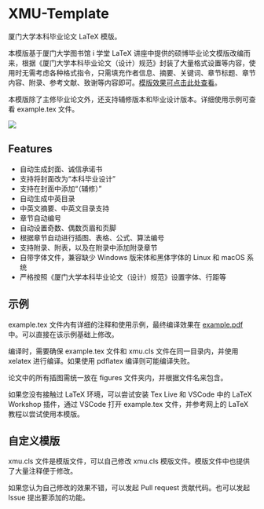 # XMU-Template

厦门大学本科毕业论文 LaTeX 模版。

本模版基于厦门大学图书馆 i 学堂 LaTeX 讲座中提供的硕博毕业论文模版改编而来，根据《厦门大学本科毕业论文（设计）规范》封装了大量格式设置等内容，使用时无需考虑各种格式指令，只需填充作者信息、摘要、关键词、章节标题、章节内容、附录、参考文献、致谢等内容即可。[模版效果可点击此处查看](https://github.com/F5Soft/xmu-template/blob/main/example.pdf)。

本模版除了主修毕业论文外，还支持辅修版本和毕业设计版本。详细使用示例可查看 example.tex 文件。

![](https://f5soft.site/zh/labs/2022/0416.assets/template.webp)

## Features

- 自动生成封面、诚信承诺书
- 支持将封面改为“本科毕业设计”
- 支持在封面中添加“（辅修）”
- 自动生成中英目录
- 中英文摘要、中英文目录支持
- 章节自动编号
- 自动设置奇数、偶数页眉和页脚
- 根据章节自动进行插图、表格、公式、算法编号
- 支持附录、附表，以及在附录中添加附录章节
- 自带字体文件，兼容缺少 Windows 版宋体和黑体字体的 Linux 和 macOS 系统
- 严格按照《厦门大学本科毕业论文（设计）规范》设置字体、行距等

## 示例

example.tex 文件内有详细的注释和使用示例，最终编译效果在 [example.pdf](https://github.com/F5Soft/xmu-template/blob/main/example.pdf) 中。可以直接在该示例基础上修改。

编译时，需要确保 example.tex 文件和 xmu.cls 文件在同一目录内，并使用 xelatex 进行编译。如果使用 pdflatex 编译则可能编译失败。

论文中的所有插图需统一放在 figures 文件夹内，并根据文件名来包含。

如果您没有接触过 LaTeX 环境，可以尝试安装 Tex Live 和 VSCode 中的 LaTeX Workshop 插件，通过 VSCode 打开 example.tex 文件，并参考网上的 LaTeX 教程以尝试使用本模版。

## 自定义模版

xmu.cls 文件是模版文件，可以自己修改 xmu.cls 模版文件。模版文件中也提供了大量注释便于修改。

如果您认为自己修改的效果不错，可以发起 Pull request 贡献代码。也可以发起 Issue 提出要添加的功能。
